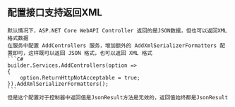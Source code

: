 ## 配置接口支持返回XML
    默认情况下，ASP.NET Core WebAPI Controller 返回的是JSON数据，但也可以返回XML格式数据
    在服务中配置 AddControllers 服务，增加额外的 AddXmlSerializerFormatters 配置即可，这样既可以返回 JSON 格式，也可以返回 XML 格式
    ```C#
    builder.Services.AddControllers(option =>
    {
        option.ReturnHttpNotAcceptable = true;
    }).AddXmlSerializerFormatters();
    ```
    但是这个配置对于控制器中返回值是JsonResult方法是无效的，返回值始终都是JsonResult

